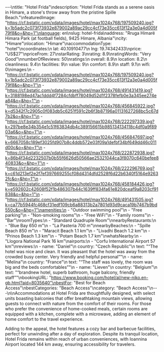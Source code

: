 ---\ntitle: "Hotel Frida"\ndescription: "Hotel Frida stands as a serene oasis in Himare, a stone's throw away from the pristine Spille Beach."\nfeaturedImage: "https://cf.bstatic.com/xdata/images/hotel/max1024x768/197509240.jpg?k=1b5adc2c073f73932e879002a89ac29cc4cf73e35cc613f12a3e0a4d005f79f8&o=&hp=1"\nlanguage: en\nslug: hotel-frida\naddress: "Rruga Himarë Himara Park (at football fields), 9425 Himare, Albania"\ncity: "Himare"\nlocation: "Himare"\naccommodationType: "hotel"\ncoordinates:\n  lat: 40.10910477\n  lng: 19.74342433\nprice: "US$27"\npriceFrom: 27\nstarRating: 3\nrating: 8.9\nratingWords: "Very Good"\nnumberOfReviews: 50\nratings:\n  overall: 8.9\n  location: 8.2\n  cleanliness: 9.4\n  facilities: 9\n  value: 9\n  comfort: 8.9\n  staff: 9.1\n  wifi: 0\nimages:\n  - "https://cf.bstatic.com/xdata/images/hotel/max1024x768/197509240.jpg?k=1b5adc2c073f73932e879002a89ac29cc4cf73e35cc613f12a3e0a4d005f79f8&o=&hp=1"\n  - "https://cf.bstatic.com/xdata/images/hotel/max1024x768/491431419.jpg?k=3188198ed47ac1ddd4f7284cfdbff78049d52d1f2378fefb0e3a345ee274ea84&o=&hp=1"\n  - "https://cf.bstatic.com/xdata/images/hotel/max1024x768/456845922.jpg?k=d5342f7c2905c0f083db5c6251f591c2b6f3b87196a01131627268bc5c67d7b2&o=&hp=1"\n  - "https://cf.bstatic.com/xdata/images/hotel/max1024x768/222297339.jpg?k=297be8e34b354e1c51f63834db4c389156615b985134134118c4df0a9f8903a6&o=&hp=1"\n  - "https://cf.bstatic.com/xdata/images/hotel/max1024x768/456847697.jpg?k=6667058c189ef3025fd907b8c4ddb572e03f09a1defbf34bf649dd46c011d00c&o=&hp=1"\n  - "https://cf.bstatic.com/xdata/images/hotel/max1024x768/222872938.jpg?k=86b4f34d2232507b0b55f6626d50566ae25321044ca3f8070c640befee840833&o=&hp=1"\n  - "https://cf.bstatic.com/xdata/images/hotel/max1024x768/222296769.jpg?k=c61d213ef2e2f7ef397669255cf08d4314dfd2528f6d22b6340f5164e92632fc&o=&hp=1"\n  - "https://cf.bstatic.com/xdata/images/hotel/max1024x768/458184426.jpg?k=e592602c42608f52f1b486307b44c1639ff834fa61e820dceaf9a8203cf91838&o=&hp=1"\n  - "https://cf.bstatic.com/xdata/images/hotel/max1024x768/491431505.jpg?k=ca77b5944fc468cf31edf109cb6a88313b2a7801d93d9caca19b7467b9bd550c&o=&hp=1"\namenities:\n  - "Outdoor swimming pool"\n  - "Free parking"\n  - "Non-smoking rooms"\n  - "Free WiFi"\n  - "Family rooms"\n  - "Bar"\nroomTypes:\n  - "Standard Quadruple Room"\nnearbyRestaurants:\n  - "Blue Bay 650 m"\n  - "La Pasteria 700 m"\nnearbyBeaches:\n  - "Spille Beach 850 m"\n  - "Maracit Beach 1.1 km"\n  - "Livadhi Beach 1.2 km"\n  - "Prinos Beach 1.3 km"\n  - "Potam Beach 1.7 km"\nwhatsNearby:\n  - "Llogora National Park 16 km"\nairports:\n  - "Corfu International Airport 57 km"\nreviews:\n  - name: "Daniel"\n    country: "Czech Republic"\n    text: "“The hotel was nice and clean. It was pleasant that the hotel was away from the crowded busy center.
Very friendly and helpful personal”"\n  - name: "Melina"\n    country: "France"\n    text: "“The staff was lovely, the room was big and the beds comfortables”"\n  - name: "Lieven"\n    country: "Belgium"\n    text: "“brandnew hotel, superb bathroom, huge balcony, friendly staff”"\nbookingURL: "https://www.booking.com/hotel/al/new-niko.en-gb.html?aid=8035640"\nbestFor: "Best for Beach Access"\nbestCategories: "Beach Access"\ncategory: "Beach Access"\n---\n\nAccommodations at Hotel Frida are thoughtfully designed, with select units boasting balconies that offer breathtaking mountain views, allowing guests to connect with nature from the comfort of their rooms. For those who prefer the convenience of home-cooked meals, certain rooms are equipped with a kitchen, complete with a microwave, adding an element of home comfort to the travel experience.

Adding to the appeal, the hotel features a cozy bar and barbecue facilities, perfect for unwinding after a day of exploration. Despite its tranquil location, Hotel Frida remains within reach of urban conveniences, with Ioannina Airport located 144 km away, ensuring accessibility for travelers.